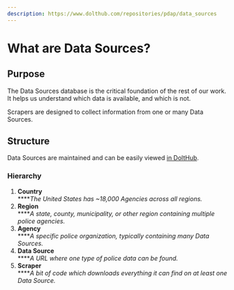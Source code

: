 ```yaml
---
description: https://www.dolthub.com/repositories/pdap/data_sources
---
```


# What are Data Sources?

## Purpose

The Data Sources database is the critical foundation of the rest of our work. It helps us understand which data is available, and which is not.

Scrapers are designed to collect information from one or many Data Sources.

## Structure

Data Sources are maintained and can be easily viewed [in DoltHub](https://www.dolthub.com/repositories/pdap/data\_sources).

### Hierarchy

1. **Country**\
   ****_The United States has \~18,000 Agencies across all regions._
2. **Region**\
   ****_A state, county, municipality, or other region containing multiple police agencies._
3. **Agency**\
   ****_A specific police organization, typically containing many Data Sources._
4. **Data Source**\
   ****_A URL where one type of police data can be found._
5. **Scraper**\
   ****_A bit of code which downloads everything it can find on at least one Data Source._
